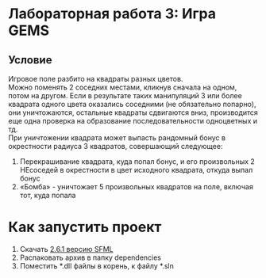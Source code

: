 # Лабораторная работа 3: Игра GEMS
## Условие
Игровое поле разбито на квадраты разных цветов.  
Можно поменять 2 соседних местами, кликнув 
сначала на одном, потом на другом. Если в результате таких манипуляций 3 или более квадрата 
одного цвета оказались соседними (не обязательно попарно), они уничтожаются, остальные 
квадраты сдвигаются вниз, производится еще одна проверка на образование последовательности 
одноцветных и тд.  
При уничтожении квадрата может выпасть рандомный бонус в окрестности 
радиуса 3 квадратов, совершающий следующее:
1. Перекрашивание квадрата, куда попал бонус, и его произвольных 2 НЕсоседей в 
окрестности в цвет исходного квадрата, откуда выпал бонус
2. «Бомба» - уничтожает 5 произвольных квадратов на поле, включая тот, куда попала

# Как запустить проект
1. Скачать [2.6.1 версию SFML](https://www.sfml-dev.org/files/SFML-2.6.1-windows-vc17-64-bit.zip)  
2. Распаковать архив в папку dependencies
3. Поместить *.dll файлы в корень, к файлу *.sln
